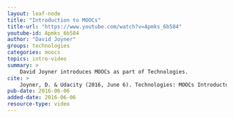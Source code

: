 ```yaml
---
layout: leaf-node
title: "Introduction to MOOCs"
title-url: "https://www.youtube.com/watch?v=Apmks_6b584"
youtube-id: Apmks_6b584
author: "David Joyner"
groups: technologies
categories: moocs
topics: intro-video
summary: >
    David Joyner introduces MOOCs as part of Technologies.
cite: >
    Joyner, D. & Udacity (2016, June 6). Technologies: MOOCs Introductory Video. Retrieved from https://www.youtube.com/watch?v=Apmks_6b584
pub-date: 2016-06-06
added-date: 2016-06-06
resource-type: video
---
```

